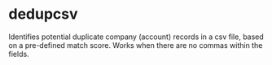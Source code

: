 # dedupcsv
Identifies potential duplicate company (account) records in a csv file, based on a pre-defined match score. Works when there are no commas within the fields.
